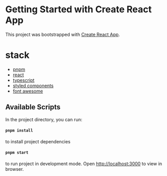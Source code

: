 # Getting Started with Create React App

This project was bootstrapped with [Create React App](https://github.com/facebook/create-react-app).

# stack
- [pnpm](https://pnpm.io/)
- [react](https://react.dev/)
- [typescript](https://www.typescriptlang.org/)
- [styled components](https://styled-components.com/)
- [font awesome](https://fontawesome.com/)

## Available Scripts

In the project directory, you can run:

#### `pnpm install`
to install project dependencies

#### `pnpm start`
to run project in development mode. Open [http://localhost:3000](http://localhost:3000) to view in browser.